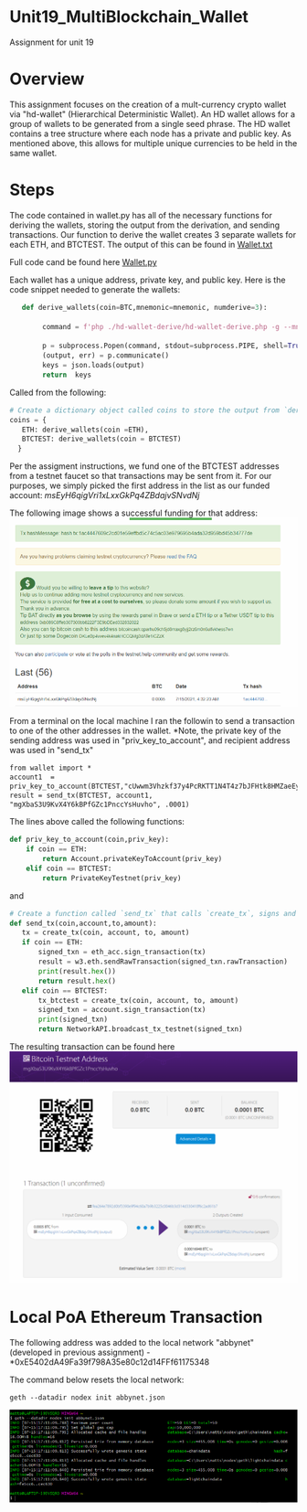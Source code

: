 # Unit19_MultiBlockchain_Wallet
Assignment for unit 19

# Overview
This assignment focuses on the creation of a mult-currency crypto wallet via "hd-wallet" (Hierarchical Deterministic Wallet). An HD wallet allows for a group of wallets to be generated from a single seed phrase.  The HD wallet contains a tree structure where each node has a private and public key. As mentioned above, this allows for multiple unique currencies to be held in the same wallet.

# Steps
The code contained in wallet.py has all of the necessary functions for deriving the wallets, storing the output from the derivation, and sending transactions.
Our function to derive the wallet creates 3 separate wallets for each ETH, and BTCTEST.  The output of this can be found in [Wallet.txt](https://github.com/msvt37/Unit19_MultiBlockchain_Wallet/blob/55d9fdaccde091a5a051d1acf907fb0dd7b07e18/wallet.txt)  

Full code cand be found here [Wallet.py](https://github.com/msvt37/Unit19_MultiBlockchain_Wallet/blob/4b54350e6c1cba344cd609194e3d2dfe54b53ad3/wallet.py)

Each wallet has a unique address, private key, and public key.
Here is the code snippet needed to generate the wallets:

```Python
   def derive_wallets(coin=BTC,mnemonic=mnemonic, numderive=3):
   
        command = f'php ./hd-wallet-derive/hd-wallet-derive.php -g --mnemonic="{mnemonic}" --numderive={numderive} --coin="{coin}" --format=json' 
    
        p = subprocess.Popen(command, stdout=subprocess.PIPE, shell=True)
        (output, err) = p.communicate()
        keys = json.loads(output)
        return  keys
  ```

Called from the following:
```Python
# Create a dictionary object called coins to store the output from `derive_wallets`.
coins = {
   ETH: derive_wallets(coin =ETH),
   BTCTEST: derive_wallets(coin = BTCTEST)
  }
```
Per the assigment instructions, we fund one of the BTCTEST addresses from a testnet faucet so that transactions may be sent from it.  For our purposes, we simply picked the first address in the list as our funded account: *msEyH6qigVri1xLxxGkPq4ZBdajvSNvdNj*  

The following image shows a successful funding for that address:
![Funded](https://github.com/msvt37/Unit19_MultiBlockchain_Wallet/blob/04ec129ede62421681c0f5b3445b9ff0e6d84dbb/1stTransaction.PNG)

From a terminal on the local machine I ran the followin to send a transaction to one of the other addresses in the wallet.  *Note, the private key of the sending address was used in "priv_key_to_account", and recipient address was used in "send_tx"
```
from wallet import *
account1  = priv_key_to_account(BTCTEST,"cUwwm3Vhzkf37y4PcRKTT1N4T4z7bJFHtk8HMZaeEyrG2RgmzoPP")
result = send_tx(BTCTEST, account1, "mgXbaS3U9KvX4Y6kBPfGZc1PnccYsHuvho", .0001)
```
The lines above called the following functions:
```Python
def priv_key_to_account(coin,priv_key):
    if coin == ETH:
        return Account.privateKeyToAccount(priv_key)
    elif coin == BTCTEST:
        return PrivateKeyTestnet(priv_key)
 ```
 and
 ```Python
 # Create a function called `send_tx` that calls `create_tx`, signs and sends the transaction.
def send_tx(coin,account,to,amount):
    tx = create_tx(coin, account, to, amount)
    if coin == ETH:
        signed_txn = eth_acc.sign_transaction(tx)
        result = w3.eth.sendRawTransaction(signed_txn.rawTransaction)
        print(result.hex())
        return result.hex()
    elif coin == BTCTEST:
        tx_btctest = create_tx(coin, account, to, amount)
        signed_txn = account.sign_transaction(tx)
        print(signed_txn)
        return NetworkAPI.broadcast_tx_testnet(signed_txn)
```
The resulting transaction can be found here
![Transaction](https://github.com/msvt37/Unit19_MultiBlockchain_Wallet/blob/404024f0dea1352591bcb4258c4e64525917cd00/2ndTransaction.PNG)

# Local PoA Ethereum Transaction
  The following address was added to the local network "abbynet" (developed in previous assignment) - *0xE5402dA49Fa39f798A35e80c12d14FFf61175348
 
  The command below resets the local network:
  ```
  geth --datadir nodex init abbynet.json
  ```
  ![GETH](https://github.com/msvt37/Unit19_MultiBlockchain_Wallet/blob/5ee2de77919d63963b86de006c7ea8a75b97e9f9/GethReset.PNG)
  

